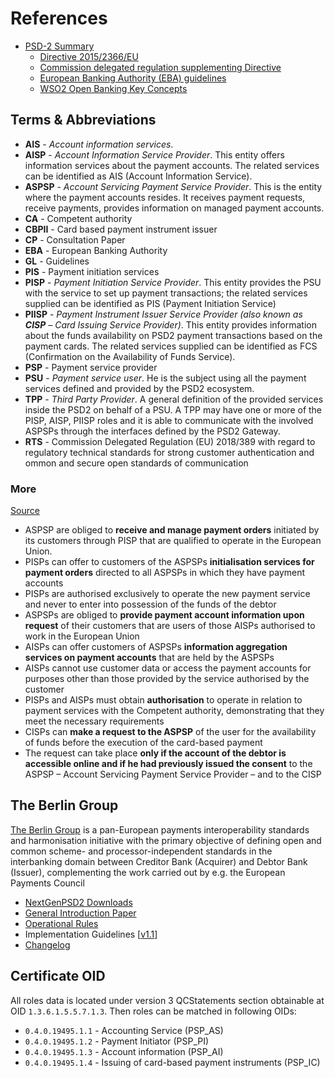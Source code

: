 # References

* [PSD-2 Summary](https://ec.europa.eu/info/law/payment-services-psd-2-directive-eu-2015-2366_en)
    * [Directive 2015/2366/EU](https://eur-lex.europa.eu/legal-content/EN/TXT/?uri=CELEX:32015L2366)
    * [Commission delegated regulation supplementing Directive](https://eur-lex.europa.eu/legal-content/EN/TXT/?uri=CELEX:32018R0389)
    * [European Banking Authority (EBA) guidelines](https://www.eba.europa.eu/regulation-and-policy/payment-services-and-electronic-money)
    * [WSO2 Open Banking Key Concepts](https://docs.wso2.com/display/OB130/Key+Concepts)

## Terms & Abbreviations

* **AIS** - _Account information services_.
* **AISP** - _Account Information Service Provider_.
  This entity offers information services about the payment accounts. The related services can be identified as AIS (Account Information Service).
* **ASPSP** - _Account Servicing Payment Service Provider_.
  This is the entity where the payment accounts resides. It receives payment requests, receive payments, provides information on managed payment accounts.
* **CA** - Competent authority
* **CBPII** - Card based payment instrument issuer
* **CP** - Consultation Paper
* **EBA** - European Banking Authority
* **GL** - Guidelines
* **PIS** - Payment initiation services
* **PISP** - _Payment Initiation Service Provider_.
  This entity provides the PSU with the service to set up payment transactions; the related services supplied can be identified as PIS (Payment Initiation Service)
* **PIISP** - _Payment Instrument Issuer Service Provider (also known as **CISP** – Card Issuing Service Provider)_.
  This entity provides information about the funds availability on PSD2 payment transactions based on the payment cards. The related services supplied can be identified as FCS (Confirmation on the Availability of Funds Service).
* **PSP** - Payment service provider
* **PSU** - _Payment service user_.
   He is the subject using all the payment services defined and provided by the PSD2 ecosystem.
* **TPP** - _Third Party Provider_.
  A general definition of the provided services inside the PSD2 on behalf of a PSU. A TPP may have one or more of the PISP, AISP, PIISP roles and it is able to communicate with the involved ASPSPs through the interfaces defined by the PSD2 Gateway.
* **RTS** - Commission Delegated Regulation (EU) 2018/389 with regard to regulatory technical standards for strong customer authentication and ommon and secure open standards of communication

### More

[Source](https://www.cbiglobe.com/Wiki/index.php/2._Actors_and_definitions)

- ASPSP are obliged to **receive and manage payment orders** initiated by its customers through PISP that are qualified to operate in the European Union.
- PISPs can offer to customers of the ASPSPs **initialisation services for payment orders** directed to all ASPSPs in which they have payment accounts
- PISPs are authorised exclusively to operate the new payment service and never to enter into possession of the funds of the debtor
- ASPSPs are obliged to **provide payment account information upon request** of their customers that are users of those AISPs authorised to work in the European Union
- AISPs can offer customers of ASPSPs **information aggregation services on payment accounts** that are held by the ASPSPs
- AISPs cannot use customer data or access the payment accounts for purposes other than those provided by the service authorised by the customer
- PISPs and AISPs must obtain **authorisation** to operate in relation to payment services with the Competent authority, demonstrating that they meet the necessary requirements
- CISPs can **make a request to the ASPSP** of the user for the availability of funds before the execution of the card-based payment
- The request can take place **only if the account of the debtor is accessible online and if he had previously issued the consent** to the ASPSP – Account Servicing Payment Service Provider – and to the CISP

## The Berlin Group

[The Berlin Group](https://www.berlin-group.org/) is a pan-European payments interoperability standards and harmonisation initiative with the primary objective of defining open and common scheme- and processor-independent standards in the interbanking domain between Creditor Bank (Acquirer) and Debtor Bank (Issuer), complementing the work carried out by e.g. the European Payments Council
* [NextGenPSD2 Downloads](https://www.berlin-group.org/nextgenpsd2-downloads)
* [General Introduction Paper](https://docs.wixstatic.com/ugd/c2914b_c6a8a0dca83e4af8859be266415d3d79.pdf)
* [Operational Rules](https://docs.wixstatic.com/ugd/c2914b_39d88d82249d482ebcb9a92ebf03d159.pdf)
* Implementation Guidelines [[v1.1](https://docs.wixstatic.com/ugd/c2914b_5351b289bf844c6881e46ee3561d95bb.pdf)]
* [Changelog](https://docs.wixstatic.com/ugd/c2914b_4967de615bc34a07a99d95ec875dd885.pdf)


## Certificate OID

All roles data is located under version 3 QCStatements section obtainable at OID `1.3.6.1.5.5.7.1.3`.
Then roles can be matched in following OIDs:

* `0.4.0.19495.1.1` - Accounting Service (PSP_AS)
* `0.4.0.19495.1.2` - Payment Initiator (PSP_PI)
* `0.4.0.19495.1.3` - Account information (PSP_AI)
* `0.4.0.19495.1.4` - Issuing of card-based payment instruments (PSP_IC)